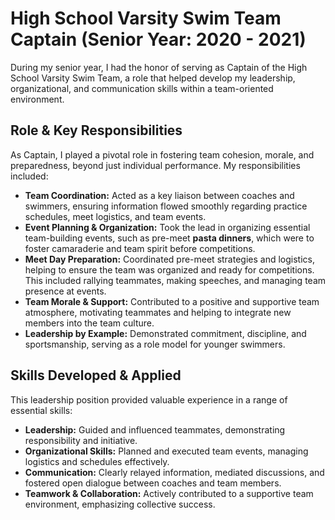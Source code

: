 # High School Varsity Swim Team Captain (Senior Year: 2020 - 2021)

During my senior year, I had the honor of serving as Captain of the High School Varsity Swim Team, a role that helped develop my leadership, organizational, and communication skills within a team-oriented environment.

## Role & Key Responsibilities

As Captain, I played a pivotal role in fostering team cohesion, morale, and preparedness, beyond just individual performance. My responsibilities included:

* **Team Coordination:** Acted as a key liaison between coaches and swimmers, ensuring information flowed smoothly regarding practice schedules, meet logistics, and team events.
* **Event Planning & Organization:** Took the lead in organizing essential team-building events, such as pre-meet **pasta dinners**, which were to foster camaraderie and team spirit before competitions.
* **Meet Day Preparation:** Coordinated pre-meet strategies and logistics, helping to ensure the team was organized and ready for competitions. This included rallying teammates, making speeches, and managing team presence at events.
* **Team Morale & Support:** Contributed to a positive and supportive team atmosphere, motivating teammates and helping to integrate new members into the team culture.
* **Leadership by Example:** Demonstrated commitment, discipline, and sportsmanship, serving as a role model for younger swimmers.

## Skills Developed & Applied

This leadership position provided valuable experience in a range of essential skills:

* **Leadership:** Guided and influenced teammates, demonstrating responsibility and initiative.
* **Organizational Skills:** Planned and executed team events, managing logistics and schedules effectively.
* **Communication:** Clearly relayed information, mediated discussions, and fostered open dialogue between coaches and team members.
* **Teamwork & Collaboration:** Actively contributed to a supportive team environment, emphasizing collective success.